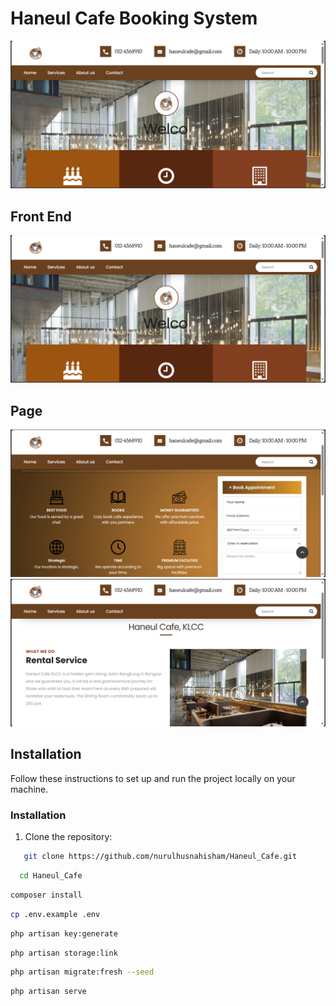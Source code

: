 # Haneul Cafe Booking System

![Front End](FrontEnd.png)

## Front End

![Front End](FrontEnd.png)

## Page

![Page](Service.png)
![Page](About.png)

<!-- ## Back End

![Back End](admin-screenshot.png)

## Database Tables

![Database Tables](Tables_Screenshot.png) -->

## Installation

Follow these instructions to set up and run the project locally on your machine.

### Installation

1. Clone the repository:

```bash
   git clone https://github.com/nurulhusnahisham/Haneul_Cafe.git
```
 ```bash
   cd Haneul_Cafe
```

 ```bash
composer install
```
 ```bash
cp .env.example .env
```
```bash
php artisan key:generate
 ```
```bash
php artisan storage:link
```
 ```bash
php artisan migrate:fresh --seed
```
 ```bash
php artisan serve
```

<!-- ## Admin Credentials
Admin: 
```bash 
tauseed@test.com
```
Password: 
```bash
tauseed -->
```